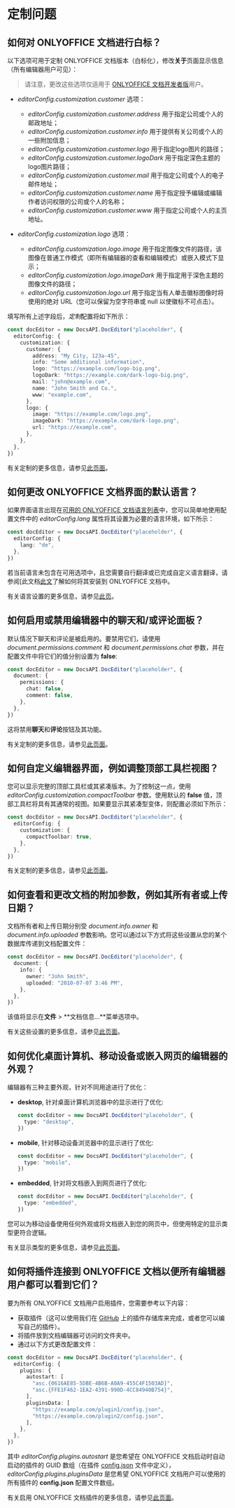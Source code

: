﻿---
sidebar_position: -7
---

# 定制问题

## 如何对 ONLYOFFICE 文档进行白标？

以下选项可用于定制 ONLYOFFICE 文档版本（白标化），修改**关于**页面显示信息（所有编辑器用户可见）：

> 请注意，更改这些选项仅适用于 [ONLYOFFICE 文档开发者版](https://www.onlyoffice.com/developer-edition-prices.aspx)用户。

- *editorConfig.customization.customer* 选项：

  - *editorConfig.customization.customer.address* 用于指定公司或个人的邮政地址；
  - *editorConfig.customization.customer.info* 用于提供有关公司或个人的一些附加信息；
  - *editorConfig.customization.customer.logo* 用于指定logo图片的路径；
  - *editorConfig.customization.customer.logoDark* 用于指定深色主题的logo图片路径；
  - *editorConfig.customization.customer.mail* 用于指定公司或个人的电子邮件地址；
  - *editorConfig.customization.customer.name* 用于指定授予编辑或编辑作者访问权限的公司或个人的名称；
  - *editorConfig.customization.customer.www* 用于指定公司或个人的主页地址。

- *editorConfig.customization.logo* 选项：

  - *editorConfig.customization.logo.image* 用于指定图像文件的路径，该图像在普通工作模式（即所有编辑器的查看和编辑模式）或嵌入模式下显示；
  - *editorConfig.customization.logo.imageDark* 用于指定用于深色主题的图像文件的路径；
  - *editorConfig.customization.logo.url* 用于指定当有人单击徽标图像时将使用的绝对 URL（您可以保留为空字符串或 null 以使徽标不可点击）。

填写所有上述字段后，*定制*配置将如下所示：

``` ts
const docEditor = new DocsAPI.DocEditor("placeholder", {
  editorConfig: {
    customization: {
      customer: {
        address: "My City, 123a-45",
        info: "Some additional information",
        logo: "https://example.com/logo-big.png",
        logoDark: "https://example.com/dark-logo-big.png",
        mail: "john@example.com",
        name: "John Smith and Co.",
        www: "example.com",
      },
      logo: {
        image: "https://example.com/logo.png",
        imageDark: "https://example.com/dark-logo.png",
        url: "https://example.com",
      },
    },
  },
})
```

有关定制的更多信息，请参见[此页面](../../usage-api/config/editor/customization/customization-standard-branding.md)。

## 如何更改 ONLYOFFICE 文档界面的默认语言？

如果界面语言出现在[可用的 ONLYOFFICE 文档语言列表](https://helpcenter.onlyoffice.com/server/document/available-languages.aspx)中，您可以简单地使用配置文件中的 *editorConfig.lang* 属性将其设置为必要的语言环境，如下所示：

``` ts
const docEditor = new DocsAPI.DocEditor("placeholder", {
  editorConfig: {
    lang: "de",
  },
})
```

若当前语言未包含在可用选项中，且您需要自行翻译或已完成自定义语言翻译，请参阅[此文档[此文](https://helpcenter.onlyoffice.com/server/docker/document/add-interface-language.aspx)了解如何将其安装到 ONLYOFFICE 文档中。

有关语言设置的更多信息，请参见[此页](../../usage-api/config/editor/editor.md)。

## 如何启用或禁用编辑器中的聊天和/或评论面板？

默认情况下聊天和评论是被启用的。要禁用它们，请使用 *document.permissions.comment* 和 *document.permissions.chat* 参数，并在配置文件中将它们的值分别设置为 **false**:

``` ts
const docEditor = new DocsAPI.DocEditor("placeholder", {
  document: {
    permissions: {
      chat: false,
      comment: false,
    },
  },
})
```

这将禁用**聊天**和**评论**按钮及其功能。

有关定制的更多信息，请参见[此页面](../../usage-api/config/editor/customization/customization-standard-branding.md)。

## 如何自定义编辑器界面，例如调整顶部工具栏视图？

您可以显示完整的顶部工具栏或其紧凑版本。为了控制这一点，使用 *editorConfig.customization.compactToolbar* 参数。使用默认的 **false** 值，顶部工具栏将具有其通常的视图。如果要显示其紧凑型变体，则配置必须如下所示：

``` ts
const docEditor = new DocsAPI.DocEditor("placeholder", {
  editorConfig: {
    customization: {
      compactToolbar: true,
    },
  },
})
```

有关定制的更多信息，请参见[此页面](../../usage-api/config/editor/customization/customization-standard-branding.md)。

## 如何查看和更改文档的附加参数，例如其所有者或上传日期？

文档所有者和上传日期分别受 *document.info.owner* 和 *document.info.uploaded* 参数影响。您可以通过以下方式将这些设置从您的某个数据库传递到文档配置文件：

``` ts
const docEditor = new DocsAPI.DocEditor("placeholder", {
  document: {
    info: {
      owner: "John Smith",
      uploaded: "2010-07-07 3:46 PM",
    },
  },
})
```

该值将显示在**文件** > **文档信息...**菜单选项中。

有关这些设置的更多信息，请参见[此页面](../../usage-api/config/document/info.md)。

## 如何优化桌面计算机、移动设备或嵌入网页的编辑器的外观？

编辑器有三种主要外观，针对不同用途进行了优化：

- **desktop**, 针对桌面计算机浏览器中的显示进行了优化:

  ``` ts
  const docEditor = new DocsAPI.DocEditor("placeholder", {
    type: "desktop",
  })
  ```

- **mobile**, 针对移动设备浏览器中的显示进行了优化:

  ``` ts
  const docEditor = new DocsAPI.DocEditor("placeholder", {
    type: "mobile",
  })
  ```

- **embedded**, 针对将文档嵌入到网页进行了优化:

  ``` ts
  const docEditor = new DocsAPI.DocEditor("placeholder", {
    type: "embedded",
  })
  ```

您可以为移动设备使用任何外观或将文档嵌入到您的网页中，但使用特定的显示类型更符合逻辑。

有关显示类型的更多信息，请参见[此页面](../../usage-api/config/config.md#type)。

## 如何将插件连接到 ONLYOFFICE 文档以便所有编辑器用户都可以看到它们？

要为所有 ONLYOFFICE 文档用户启用插件，您需要参考以下内容：

- 获取插件（这可以使用我们在 [GitHub](https://github.com/ONLYOFFICE/sdkjs-plugins) 上的插件存储库来完成，或者您可以编写自己的插件）。
- 将插件放到文档编辑器可访问的文件夹中。
- 通过以下方式更改配置文件：

``` ts
const docEditor = new DocsAPI.DocEditor("placeholder", {
  editorConfig: {
    plugins: {
      autostart: [
        "asc.{0616AE85-5DBE-4B6B-A0A9-455C4F1503AD}",
        "asc.{FFE1F462-1EA2-4391-990D-4CC84940B754}",
      ],
      pluginsData: [
        "https://example.com/plugin1/config.json",
        "https://example.com/plugin2/config.json",
      ],
    },
  },
})
```

其中 *editorConfig.plugins.autostart* 是您希望在 ONLYOFFICE 文档启动时自动启动的插件的 GUID 数组（在插件 [config.json](../../../plugin-and-macros/structure/manifest/manifest.md#guid) 文件中定义），*editorConfig.plugins.pluginsData* 是您希望 ONLYOFFICE 文档用户可以使用的所有插件的 **config.json** 配置文件数组。

有关启用 ONLYOFFICE 文档插件的更多信息，请参见[此页面](../../usage-api/config/editor/plugins.md)。
